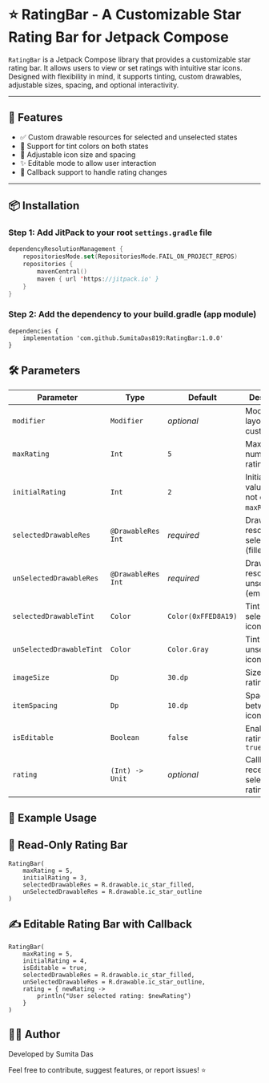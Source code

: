 # ⭐ RatingBar - A Customizable Star Rating Bar for Jetpack Compose

`RatingBar` is a Jetpack Compose library that provides a customizable star rating bar. It allows users to view or set ratings with intuitive star icons. Designed with flexibility in mind, it supports tinting, custom drawables, adjustable sizes, spacing, and optional interactivity.

---

## 🚀 Features

- ✅ Custom drawable resources for selected and unselected states  
- 🎨 Support for tint colors on both states  
- 📏 Adjustable icon size and spacing  
- ✨ Editable mode to allow user interaction  
- 🔄 Callback support to handle rating changes

---

## 📦 Installation

### Step 1: Add JitPack to your root `settings.gradle` file

```kotlin
dependencyResolutionManagement {
    repositoriesMode.set(RepositoriesMode.FAIL_ON_PROJECT_REPOS)
    repositories {
        mavenCentral()
        maven { url 'https://jitpack.io' }
    }
}
```
### Step 2: Add the dependency to your build.gradle (app module)
```
dependencies {
    implementation 'com.github.SumitaDas819:RatingBar:1.0.0'
}
```
## 🛠️ Parameters

| Parameter                 | Type                | Default              | Description                                           |
|--------------------------|---------------------|----------------------|-------------------------------------------------------|
| `modifier`               | `Modifier`          | _optional_           | Modifier for layout customization                     |
| `maxRating`              | `Int`               | `5`                  | Maximum number of rating items                        |
| `initialRating`          | `Int`               | `2`                  | Initial rating value (must not exceed `maxRating`)    |
| `selectedDrawableRes`    | `@DrawableRes Int`  | _required_           | Drawable resource for selected (filled) icon          |
| `unSelectedDrawableRes`  | `@DrawableRes Int`  | _required_           | Drawable resource for unselected (empty) icon         |
| `selectedDrawableTint`   | `Color`             | `Color(0xFFED8A19)`  | Tint color for selected icons                         |
| `unSelectedDrawableTint` | `Color`             | `Color.Gray`         | Tint color for unselected icons                       |
| `imageSize`              | `Dp`                | `30.dp`              | Size of each rating icon                              |
| `itemSpacing`            | `Dp`                | `10.dp`              | Spacing between icons                                 |
| `isEditable`             | `Boolean`           | `false`              | Enables rating input if `true`                        |
| `rating`                 | `(Int) -> Unit`     | _optional_           | Callback to receive the selected rating               |

## 🧩 Example Usage

## 📖 Read-Only Rating Bar
```
RatingBar(
    maxRating = 5,
    initialRating = 3,
    selectedDrawableRes = R.drawable.ic_star_filled,
    unSelectedDrawableRes = R.drawable.ic_star_outline
)
```
## ✍️ Editable Rating Bar with Callback
```
RatingBar(
    maxRating = 5,
    initialRating = 4,
    isEditable = true,
    selectedDrawableRes = R.drawable.ic_star_filled,
    unSelectedDrawableRes = R.drawable.ic_star_outline,
    rating = { newRating ->
        println("User selected rating: $newRating")
    }
)
```



## 🙋‍♀️ Author
Developed by Sumita Das

Feel free to contribute, suggest features, or report issues! ⭐
